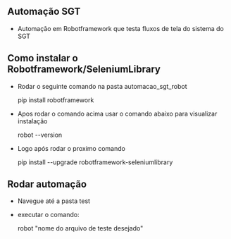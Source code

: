 ## Automação SGT
* Automação em Robotframework que testa fluxos de tela do sistema do SGT 
## Como instalar o Robotframework/SeleniumLibrary

* Rodar o seguinte comando na pasta automacao_sgt_robot
    
    pip install robotframework
* Apos rodar o comando acima usar o comando abaixo para visualizar instalação 
    
    robot --version
* Logo após rodar o proximo comando 
    
    pip install --upgrade robotframework-seleniumlibrary

## Rodar automação 
* Navegue até a pasta test
* executar o comando: 
    
    robot "nome do arquivo de teste  desejado"